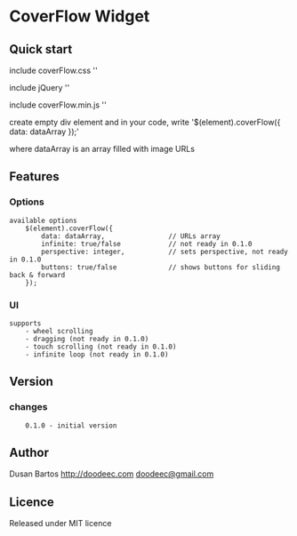 # CoverFlow Widget

## Quick start

include coverFlow.css
        '<link rel="stylesheet" href="coverFlow.css">'

include jQuery
        '<script src="jquery.min.js"></script>'

include coverFlow.min.js
        '<script src="coverFlow.min.js"></script>'

create empty div element and in your code, write
        '$(element).coverFlow({ data: dataArray });'

where dataArray is an array filled with image URLs


## Features

### Options
    available options
        $(element).coverFlow({
            data: dataArray,                // URLs array
            infinite: true/false            // not ready in 0.1.0
            perspective: integer,           // sets perspective, not ready in 0.1.0
            buttons: true/false             // shows buttons for sliding back & forward
        });

### UI
    supports
        - wheel scrolling
        - dragging (not ready in 0.1.0)
        - touch scrolling (not ready in 0.1.0)
        - infinite loop (not ready in 0.1.0)


## Version

### changes
        0.1.0 - initial version


## Author

Dusan Bartos http://doodeec.com
doodeec@gmail.com


## Licence

Released under MIT licence